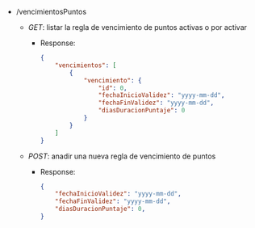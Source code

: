 - /vencimientosPuntos
    - _GET_:
      listar la regla de vencimiento de puntos activas o por activar
         - Response:
            ```json
            {
                "vencimientos": [ 
                    {
                        "vencimiento": {
                            "id": 0,
                            "fechaInicioValidez": "yyyy-mm-dd",
                            "fechaFinValidez": "yyyy-mm-dd",
                            "diasDuracionPuntaje": 0
                        }
                    }
                ]
            }
            ```

    - _POST_:
      anadir una nueva regla de vencimiento de puntos
         - Response:
            ```json
            {
                "fechaInicioValidez": "yyyy-mm-dd",
                "fechaFinValidez": "yyyy-mm-dd",
                "diasDuracionPuntaje": 0,
            }
            ```

